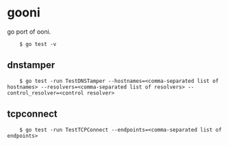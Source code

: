 gooni
=====

go port of ooni.

        $ go test -v

dnstamper
---------
        $ go test -run TestDNSTamper --hostnames=<comma-separated list of hostnames> --resolvers=<comma-separated list of resolvers> --control_resolver=<control resolver>

tcpconnect
----------
        $ go test -run TestTCPConnect --endpoints=<comma-separated list of endpoints>
